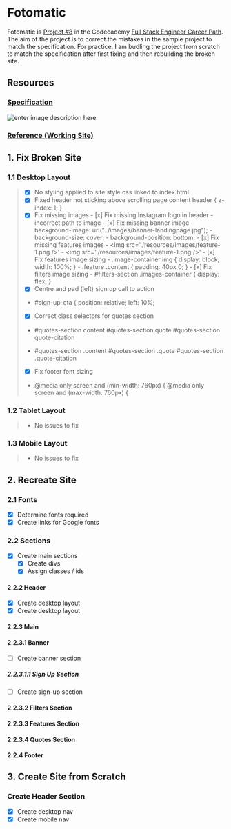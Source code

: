 # Fotomatic

Fotomatic is [Project #8](https://www.codecademy.com/journeys/full-stack-engineer/paths/fscj-22-web-development-foundations/tracks/fscj-22-making-a-website-responsive/modules/wdcp-22-learn-css-documentation-and-debugging-679e7a04-ff8b-4693-a364-fa420794d1be/informationals/f1-2-c1p1-fotomatic) in the Codecademy [Full Stack Engineer Career Path](https://www.codecademy.com/career-journey/full-stack-engineer). The aim of the project is to correct the mistakes in the sample project to match the specification. For practice, I am budling the project from scratch to match the specification after first fixing and then rebuilding the broken site.

## Resources

### [Specification](https://content.codecademy.com/courses/freelance-1/capstone-1/specs/fotomatic_spec_landing_v2.png?_gl=1*zz9e2o*_ga*MjI5MTY3NjMzLjE2NjQxNzE0MTU.*_ga_3LRZM6TM9L*MTY3NzY0NTY2Ny42Mi4xLjE2Nzc2NDcyNTMuNDMuMC4w)

![enter image description here](https://content.codecademy.com/courses/freelance-1/capstone-1/specs/fotomatic_spec_landing_v2.png?_gl=1*zz9e2o*_ga*MjI5MTY3NjMzLjE2NjQxNzE0MTU.*_ga_3LRZM6TM9L*MTY3NzY0NTY2Ny42Mi4xLjE2Nzc2NDcyNTMuNDMuMC4w)

### [Reference (Working Site)](https://content.codecademy.com/courses/freelance-1/capstone-1/solution/index.html?_gl=1*t7f2ie*_ga*MjI5MTY3NjMzLjE2NjQxNzE0MTU.*_ga_3LRZM6TM9L*MTY3NzY0OTkyOS42My4xLjE2Nzc2NTAxMDkuNTcuMC4w)

## 1. Fix Broken Site

### 1.1 Desktop Layout

> - [x] No styling applied to site style.css linked to index.html
> - [x] Fixed header not sticking above scrolling page content header { z-index: 1; }
> - [x] Fix missing images - [x] Fix missing Instagram logo in header - incorrect path to image - [x] Fix missing banner image - background-image: url("../images/banner-landingpage.jpg"); - background-size: cover; - background-position: bottom; - [x] Fix missing features images - <img src='./resources/images/feature-1.png />' - <img src='./resources/images/feature-1.png />' - [x] Fix features image sizing - .image-container img {
>       display: block;
>       width: 100%;
>       } - .feature .content {
>       padding: 40px 0; } - [x] Fix filters image sizing - #filters-section .images-container { display: flex; }
> - [x] Centre and pad (left) sign up call to action
> - #sign-up-cta { position: relative; left: 10%;
> - [x] Correct class selectors for quotes section
> - #quotes-section content
>   #quotes-section quote
>   #quotes-section quote-citation
>
> - #quotes-section .content
>   #quotes-section .quote
>   #quotes-section .quote-citation
>
> - [x] Fix footer font sizing
> - @media only screen and (min-width: 760px) { @media only screen and (max-width: 760px) {

### 1.2 Tablet Layout

> - No issues to fix

### 1.3 Mobile Layout

> - No issues to fix

## 2. Recreate Site

### 2.1 Fonts

- [x] Determine fonts required
- [x] Create links for Google fonts

### 2.2 Sections

- [x] Create main sections
  - [x] Create divs
  - [x] Assign classes / ids

#### 2.2.2 Header

- [x] Create desktop layout
- [x] Create desktop layout

#### 2.2.3 Main

#### 2.2.3.1 Banner

- [ ] Create banner section

##### 2.2.3.1.1 Sign Up Section

- [ ] Create sign-up section

#### 2.2.3.2 Filters Section

#### 2.2.3.3 Features Section

#### 2.2.3.4 Quotes Section

#### 2.2.4 Footer

## 3. Create Site from Scratch

### Create Header Section

- [x] Create desktop nav
- [x] Create mobile nav

